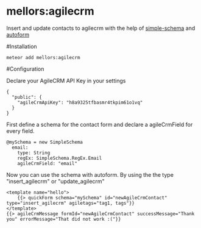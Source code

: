 # mellors:agilecrm

Insert and update contacts to agilecrm with the help of [simple-schema](https://github.com/aldeed/meteor-simple-schema) and [autoform](https://github.com/aldeed/meteor-autoform) 

#Installation

`meteor add mellors:agilecrm`

#Configuration

Declare your AgileCRM API Key in your settings

```
{
  "public": {
    "agileCrmApiKey": "h8a9325tfbasmr4tkpim61o1vq"
  }
}
```

First define a schema for the contact form and declare a agileCrmField for every field.

```
@mySchema = new SimpleSchema
  email:
    type: String
    regEx: SimpleSchema.RegEx.Email
    agileCrmField: "email"
```
   
Now you can use the schema with autoform. By using the the type "insert_agilecrm" or "update_agilecrm" 

```
<template name="hello">
    {{> quickForm schema="mySchema" id="newAgileCrmContact" type="insert_agilecrm" agiletags="tag1, tags"}}
</template>
{{> agileCrmMessage formId="newAgileCrmContact" successMessage="Thank you" errorMessage="That did not work :("}}
```